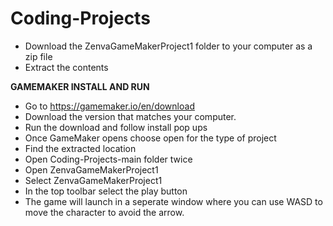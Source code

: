 # Coding-Projects
- Download the ZenvaGameMakerProject1 folder to your computer as a zip file
- Extract the contents

**GAMEMAKER INSTALL AND RUN**
- Go to https://gamemaker.io/en/download
- Download the version that matches your computer.
- Run the download and follow install pop ups
- Once GameMaker opens choose open for the type of project
- Find the extracted location
- Open Coding-Projects-main folder twice
- Open ZenvaGameMakerProject1
- Select ZenvaGameMakerProject1
- In the top toolbar select the play button
- The game will launch in a seperate window where you can use WASD to move the character to avoid the arrow.

